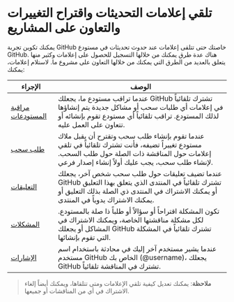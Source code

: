 # تلقي إعلامات التحديثات واقتراح التغييرات والتعاون على المشاريع

يمكنك تكوين تجربة GitHub خاصتك حتى تتلقى إعلامات عند حدوث تحديثات في مستودع GitHub. هناك عدة طرق يمكنك من خلالها التسجيل للحصول على إعلامات وكثير منها يتعلق بالعديد من الطرق التي يمكنك من خلالها التعاون على مشروع ما. لاستلام إعلامات، يمكنك:

| الإجراء | ‏‏الوصف |
| --- | --- |
| [مراقبة المستودعات](watching/) | عندما تراقب مستودع ما، يجعلك GitHub تشترك تلقائياً في إعلامات أي طلبات سحب أو مشاكل جديدة يتم إنشاؤها لذلك المستودع. تراقب تلقائياً أي مستودع تقوم بإنشائه أو تتعاون على العمل عليه. |
| [طلب سحب](pullrequest/) | عندما تقوم بإنشاء طلب سحب وتقترح أن يقبل ملاك مستودع تغييراً تضيفه، فأنت تشترك تلقائياً في تلقي إعلامات حول المناقشة ذات الصلة حول طلب السحب. لإنشاء طلب سحب، يجب عليك أولاً إنشاء إصدار فرعي. |
| [التعليقات](comment/) | عندما تضيف تعليقات حول طلب سحب شخص آخر، يجعلك GitHub تشترك تلقائياً في المنتدى الذي يتعلق بهذا التعليق أو يمكنك الاشتراك في المنتدى ذي الصلة بذلك التعليق أو يمكنك الاشتراك يدوياً في المنتدى. |
| [المشكلات](issue/) | تكون المشكلة اقتراحاً أو سؤالاً أو طلباً ذا صلة بالمستودع. لكل مشكلة مناقشتها الخاصة، ويمكنك الاشتراك في المشاكل أو يجعلك GitHub تشترك تلقائياً في المشكلة التي تقوم بإنشائها. |
| [الإشارات](mention/) | عندما يشير مستخدم آخر إليك في محادثة باستخدام اسم مستخدم GitHub الخاص بك (@username)، يجعلك GitHub تشترك في المناقشة تلقائياً. |

> **ملاحظة**: يمكنك تعديل كيفية تلقي الإعلامات ومتى تتلقاها، ويمكنك أيضاً إلغاء الاشتراك في أي من المناقشات أو جميعها.